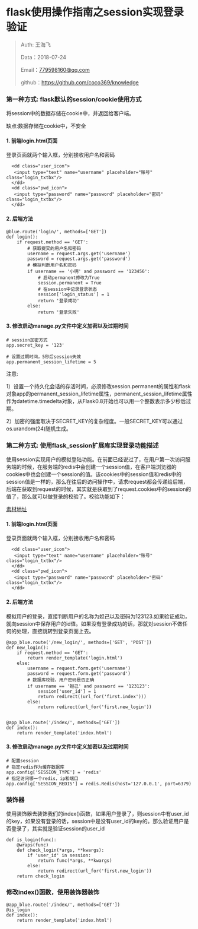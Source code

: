

# flask使用操作指南之session实现登录验证

>Auth: 王海飞
>
>Data：2018-07-24
>
>Email：779598160@qq.com
>
>github：https://github.com/coco369/knowledge 

### 第一种方式: flask默认的session/cookie使用方式

将session中的数据存储在cookie中，并返回给客户端。

缺点:数据存储在cookie中，不安全

#### 1. 前端login.html页面

登录页面就两个输入框，分别接收用户名和密码

	  <dd class="user_icon">
	   <input type="text" name="username" placeholder="账号" class="login_txtbx"/>
	  </dd>
	  <dd class="pwd_icon">
	   <input type="password" name="password" placeholder="密码" class="login_txtbx"/>
	  </dd>

#### 2. 后端方法
	
	@blue.route('login/', methods=['GET'])
	def login():
	    if request.method == 'GET':
	        # 获取提交的用户名和密码
	        username = request.args.get('username')
	        password = request.args.get('password')
	        # 模拟判断用户名和密码
	        if username == '小明' and password == '123456':
	            # 启动permanent修改为True
	            session.permanent = True
	            # 在session中记录登录状态
	            session['login_status'] = 1
	            return '登录成功'
	        else:
	            return '登录失败'

#### 3. 修改启动manage.py文件中定义加密以及过期时间

	# session加密方式
	app.secret_key = '123'

	# 设置过期时间，5秒后session失效
	app.permanent_session_lifetime = 5

注意:

1）设置一个持久化会话的存活时间，必须修改session.permanent的属性和flask对象app的permanent\_session\_lifetime属性，permanent\_session\_lifetime属性作为datetime.timedelta对象，从Flask0.8开始也可以用一个整数表示多少秒后过期。

2）加密的强度取决于SECRET\_KEY的复杂程度。一般SECRET_KEY可以通过os.urandom(24)随机生成。


### 第二种方式: 使用flask_session扩展库实现登录功能描述

使用session实现用户的模拟登陆功能。在前面已经说过了，在用户第一次访问服务端的时候，在服务端的redis中会创建一个session值，在客户端浏览器的cookies中也会创建一个session的值。该cookies中的session值和redis中的session值是一样的，那么在往后的访问操作中，请求request都会传递给后端，后端在获取到request的时候，其实就是获取到了request.cookies中的session的值了，那么就可以做登录的校验了。校验功能如下：

[素材地址](code/第二天素材)

#### 1. 前端login.html页面

登录页面就两个输入框，分别接收用户名和密码

	  <dd class="user_icon">
	   <input type="text" name="username" placeholder="账号" class="login_txtbx"/>
	  </dd>
	  <dd class="pwd_icon">
	   <input type="password" name="password" placeholder="密码" class="login_txtbx"/>
	  </dd>


#### 2. 后端方法

模拟用户的登录，直接判断用户的名称为妲己以及密码为123123.如果验证成功，就向session中保存用户的id值。如果没有登录成功的话，那就对session不做任何的处理，直接跳转到登录页面上去。

	@app_blue.route('/new_login/', methods=['GET', 'POST'])
	def new_login():
	    if request.method == 'GET':
	        return render_template('login.html')
	    else:
	        username = request.form.get('username')
	        password = request.form.get('password')
	        # 数据库校验，用户密码是否正确
	        if username == '妲己' and password == '123123':
	            session['user_id'] = 1
	            return redirect((url_for('first.index')))
	        else:
	            return redirect(url_for('first.new_login'))
	
	
	@app_blue.route('/index/', methods=['GET'])
	def index():
	    return render_template('index.html')

#### 3. 修改启动manage.py文件中定义加密以及过期时间

	# 配置session
	# 指定redis作为缓存数据库
	app.config['SESSION_TYPE'] = 'redis'
	# 指定访问哪一个redis，ip和端口
	app.config['SESSION_REDIS'] = redis.Redis(host='127.0.0.1', port=6379)


### 装饰器

使用装饰器去装饰我们的index()函数，如果用户登录了，则session中有user_id的key，如果没有登录的话，session中是没有user_id的key的。那么验证用户是否登录了，其实就是验证session的user_id

	def is_login(func):
	    @wraps(func)
	    def check_login(*args, **kwargs):
	        if 'user_id' in session:
	            return func(*args, **kwargs)
	        else:
	            return redirect(url_for('first.new_login'))
	    return check_login

### 修改index()函数，使用装饰器装饰

	@app_blue.route('/index/', methods=['GET'])
	@is_login
	def index():
	    return render_template('index.html')